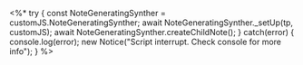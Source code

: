 <%*
try {
	const NoteGeneratingSynther = customJS.NoteGeneratingSynther;
	await NoteGeneratingSynther._setUp(tp, customJS);
	await NoteGeneratingSynther.createChildNote();
} catch(error) {
	console.log(error);
	new Notice("Script interrupt. Check console for more info");
}
%>
